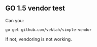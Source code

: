 GO 1.5 vendor test
------------------

Can you:
```
go get github.com/vektah/simple-vendor
```

If not, vendoring is not working.
